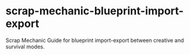 # scrap-mechanic-blueprint-import-export
Scrap Mechanic Guide for blueprint import-export between creative and survival modes.
